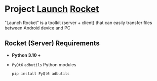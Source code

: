 # Project [Launch](https://github.com/rayliu0712/Launch) [Rocket](https://github.com/rayliu0712/Rocket)

"Launch Rocket" is a toolkit (server + client) that can easily transfer files between Android device and PC

## Rocket (Server) Requirements

* **Python 3.10 +**
* `PyQt6` `adbutils` Python modules

  ```
  pip install PyQt6 adbutils
  ```